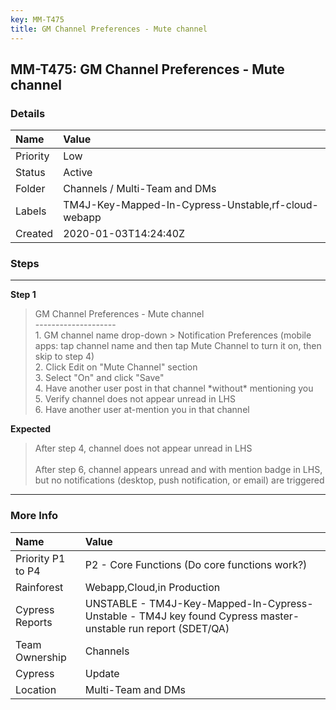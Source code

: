 ```yaml
---
key: MM-T475
title: GM Channel Preferences - Mute channel
---
```


## MM-T475: GM Channel Preferences - Mute channel

### Details

| Name     | Value                                               |
| :------- | :-------------------------------------------------- |
| Priority | Low                                                 |
| Status   | Active                                              |
| Folder   | Channels / Multi-Team and DMs                       |
| Labels   | TM4J-Key-Mapped-In-Cypress-Unstable,rf-cloud-webapp |
| Created  | 2020-01-03T14:24:40Z                                |

### Steps

<hr/>

**Step 1**

> <article>GM Channel Preferences - Mute channel<br>--------------------<br>1. GM channel name drop-down &gt; Notification Preferences (mobile apps: tap channel name and then tap Mute Channel to turn it on, then skip to step 4)<br>2. Click Edit on "Mute Channel" section<br>3. Select "On" and click "Save"<br>4. Have another user post in that channel *without* mentioning you<br>5. Verify channel does not appear unread in LHS<br>6. Have another user at-mention you in that channel</article>

**Expected**

> <article>After step 4, channel does not appear unread in LHS<br /><br />After step 6, channel appears unread and with mention badge in LHS, but no notifications (desktop, push notification, or email) are triggered</article>

<hr/>

### More Info

| Name              | Value                                                                                                        |
| :---------------- | :----------------------------------------------------------------------------------------------------------- |
| Priority P1 to P4 | P2 - Core Functions (Do core functions work?)                                                                |
| Rainforest        | Webapp,Cloud,in Production                                                                                   |
| Cypress Reports   | UNSTABLE - TM4J-Key-Mapped-In-Cypress-Unstable - TM4J key found Cypress master-unstable run report (SDET/QA) |
| Team Ownership    | Channels                                                                                                     |
| Cypress           | Update                                                                                                       |
| Location          | Multi-Team and DMs                                                                                           |

